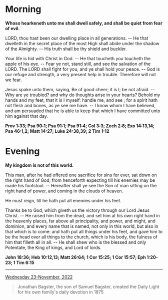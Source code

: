 # Morning

**Whoso hearkeneth unto me shall dwell safely, and shall be quiet from fear of evil.**
 
LORD, thou hast been our dwelling place in all generations. -- He that dwelleth in the secret place of the most High shall abide under the shadow of the Almighty. -- His truth shall be thy shield and buckler.
 
Your life is hid with Christ in God. -- He that toucheth you toucheth the apple of his eye. -- Fear ye not, stand still, and see the salvation of the LORD. The LORD shall fight for you, and ye shall hold your peace. -- God is our refuge and strength, a very present help in trouble. Therefore will not we fear.
 
Jesus spake unto them, saying, Be of good cheer; it is I; be not afraid. -- Why are ye troubled? and why do thoughts arise in your hearts? Behold my hands and my feet, that it is I myself: handle me, and see ; for a spirit hath not flesh and bones, as ye see me have. -- I know whom I have believed, and am persuaded that he is able to keep that which I have committed unto him against that day.  

**Prov 1:33; Psa 90:1; Psa 91:1; Psa 91:4; Col 3:3; Zech 2:8; Exo 14:13,14; Psa 46:1,2; Matt 14:27; Luke 24:38,39; 2 Tim 1:12**

# Evening

**My kingdom is not of this world.**
 
This man, after he had offered one sacrifice for sins for ever, sat down on the right hand of God; from henceforth expecting till his enemies may be made his footstool. -- Hereafter shall ye see the Son of man sitting on the right hand of power, and coming in the clouds of heaven.
 
He must reign, till he hath put all enemies under his feet.
 
Thanks be to God, which giveth us the victory through our Lord Jesus Christ. -- He raised him from the dead, and set him at his own right hand in the heavenly places, far above all principality, and power, and might, and dominion, and every name that is named, not only in this world, but also in that which is to come: and hath put all things under his feet, and gave him to be the head over all things to the church, which is his body, the fulness of him that filleth all in all. -- He shall shew who is the blessed and only Potentate, the King of kings, and Lord of lords.  

**John 18:36; Heb 10:12,13; Matt 26:64; 1 Cor 15:25; 1 Cor 15:57; Eph 1:20-23; 1 Tim 6:15**

---

[Wednesday 23-November, 2022](https://t.me/s/daily_light)

> Jonathan Bagster, the son of Samuel Bagster, created the Daily Light for his own family's daily devotion in 1875

